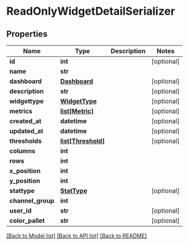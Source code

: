 # ReadOnlyWidgetDetailSerializer

## Properties
Name | Type | Description | Notes
------------ | ------------- | ------------- | -------------
**id** | **int** |  | [optional] 
**name** | **str** |  | 
**dashboard** | [**Dashboard**](Dashboard.md) |  | [optional] 
**description** | **str** |  | [optional] 
**widgettype** | [**WidgetType**](WidgetType.md) |  | [optional] 
**metrics** | [**list[Metric]**](Metric.md) |  | [optional] 
**created_at** | **datetime** |  | [optional] 
**updated_at** | **datetime** |  | [optional] 
**thresholds** | [**list[Threshold]**](Threshold.md) |  | [optional] 
**columns** | **int** |  | 
**rows** | **int** |  | 
**x_position** | **int** |  | 
**y_position** | **int** |  | 
**stattype** | [**StatType**](StatType.md) |  | [optional] 
**channel_group** | **int** |  | 
**user_id** | **str** |  | [optional] 
**color_pallet** | **str** |  | [optional] 

[[Back to Model list]](../README.md#documentation-for-models) [[Back to API list]](../README.md#documentation-for-api-endpoints) [[Back to README]](../README.md)


